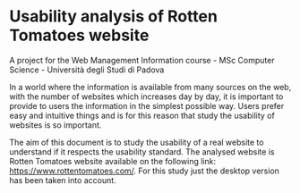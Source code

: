 # Usability analysis of Rotten Tomatoes website

A project for the Web Management Information course - MSc Computer Science - Università degli Studi di Padova

In a world where the information is available from many sources on the web, with the number of websites which increases day by day, it is important to provide to users the information in the simplest possible way. 
Users prefer easy and intuitive things and is for this reason that study the usability of websites is so important. 

The aim of this document is to study the usability of a real website to understand if it respects the usability standard. The analysed website is Rotten Tomatoes website available on the following link: https://www.rottentomatoes.com/. For this study just the desktop version has been taken into account. 
